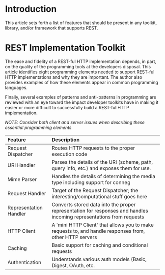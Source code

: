# Introduction #
This article sets forth a list of features that should be present in any toolkit, library, and/or framework that supports REST.

# REST Implementation Toolkit #

The ease and fidelity of a REST-ful HTTP implementation depends, in part, on the quality of the programming tools at the developers disposal. This article identifies eight programming elements needed to support REST-ful HTTP implementations and why they are important. The author also provides examples of how these elements appear in common programming languages.

Finally, several examples of patterns and anti-patterns in programming are reviewed with an eye toward the impact developer toolkits have in making it easier or more difficult to successfully build a REST-ful HTTP implementation.

_NOTE: Consider both client and server issues when describing these essential programming elements._

| **Feature** | **Description** |
|:------------|:----------------|
| Request Dispatcher | Routes HTTP requests to the proper execution code |
|  URI Handler | Parses the details of the URI (scheme, path, query info, etc.) and exposes them for use. |
| Mime Parser | Handles the details of determining the media type including support for conneg |
| Request Handler | Target of the Request Dispatcher; the interesting/computational stuff goes here |
| Representation Handler | Converts stored data into the proper representation for responses and handles incoming representations from requests |
| HTTP Client | A 'mini HTTP Client' that allows you to make requests to, and handle responses from, other HTTP servers |
| Caching | Basic support for caching and conditional requests |
| Authentication | Understands various auth models (Basic, Digest, OAuth, etc. |